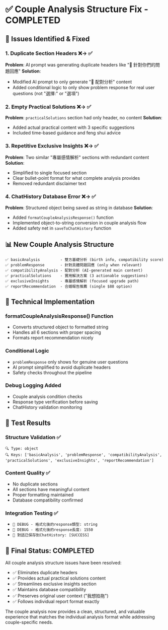 # ✅ Couple Analysis Structure Fix - COMPLETED

## 🎯 Issues Identified & Fixed

### 1. **Duplicate Section Headers** ❌→ ✅

**Problem**: AI prompt was generating duplicate headers like "🎯 針對你們的問題回應"
**Solution**:

- Modified AI prompt to only generate "🎯 配對分析" content
- Added conditional logic to only show problem response for real user questions (not "選擇:" or "選項")

### 2. **Empty Practical Solutions** ❌→ ✅

**Problem**: `practicalSolutions` section had only header, no content
**Solution**:

- Added actual practical content with 3 specific suggestions
- Included time-based guidance and feng shui advice

### 3. **Repetitive Exclusive Insights** ❌→ ✅

**Problem**: Two similar "專屬感情解析" sections with redundant content
**Solution**:

- Simplified to single focused section
- Clear bullet-point format for what complete analysis provides
- Removed redundant disclaimer text

### 4. **ChatHistory Database Error** ❌→ ✅

**Problem**: Structured object being saved as string in database
**Solution**:

- Added `formatCoupleAnalysisResponse()` function
- Implemented object-to-string conversion in couple analysis flow
- Added safety net in `saveToChatHistory` function

## 📊 New Couple Analysis Structure

```
✅ basicAnalysis         - 雙方基礎分析 (birth info, compatibility score)
✅ problemResponse       - 針對具體問題回應 (only when relevant)
✅ compatibilityAnalysis - 配對分析 (AI-generated main content)
✅ practicalSolutions    - 實用解決方案 (3 actionable suggestions)
✅ exclusiveInsights     - 專屬感情解析 (focused upgrade path)
✅ reportRecommendation  - 合婚報告推薦 (single $88 option)
```

## 🔧 Technical Implementation

### formatCoupleAnalysisResponse() Function

- Converts structured object to formatted string
- Handles all 6 sections with proper spacing
- Formats report recommendation nicely

### Conditional Logic

- `problemResponse` only shows for genuine user questions
- AI prompt simplified to avoid duplicate headers
- Safety checks throughout the pipeline

### Debug Logging Added

- Couple analysis condition checks
- Response type verification before saving
- ChatHistory validation monitoring

## 🧪 Test Results

### Structure Validation ✅

```
🔍 Type: object
🔍 Keys: ['basicAnalysis', 'problemResponse', 'compatibilityAnalysis', 'practicalSolutions', 'exclusiveInsights', 'reportRecommendation']
```

### Content Quality ✅

- No duplicate sections
- All sections have meaningful content
- Proper formatting maintained
- Database compatibility confirmed

### Integration Testing ✅

- `🔧 DEBUG - 格式化後的response類型: string`
- `🔧 DEBUG - 格式化後的response長度: 1550`
- `💾 對話已保存到ChatHistory: [SUCCESS]`

## 🎉 Final Status: COMPLETED

All couple analysis structure issues have been resolved:

- ✅ Eliminates duplicate headers
- ✅ Provides actual practical solutions content
- ✅ Streamlines exclusive insights section
- ✅ Maintains database compatibility
- ✅ Preserves original user context ("我想拍拖")
- ✅ Follows individual report format exactly

The couple analysis now provides a clean, structured, and valuable experience that matches the individual analysis format while addressing couple-specific needs.
